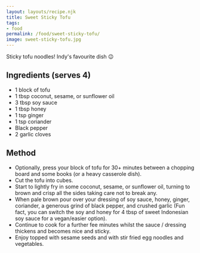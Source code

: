 ```yaml
---
layout: layouts/recipe.njk
title: Sweet Sticky Tofu
tags:
- food
permalink: /food/sweet-sticky-tofu/
image: sweet-sticky-tofu.jpg
---
```


Sticky tofu noodles! Indy's favourite dish 😉

## Ingredients (serves 4)
- 1 block of tofu
- 1 tbsp coconut, sesame, or sunflower oil
- 3 tbsp soy sauce
- 1 tbsp honey
- 1 tsp ginger
- 1 tsp coriander
- Black pepper
- 2 garlic cloves

## Method
- Optionally, press your block of tofu for 30+ minutes between a chopping board and some books (or a heavy casserole dish).
- Cut the tofu into cubes.
- Start to lightly fry in some coconut, sesame, or sunflower oil, turning to brown and crisp all the sides taking care not to break any.
- When pale brown pour over your dressing of soy sauce, honey, ginger, coriander, a generous grind of black pepper, and crushed garlic (Fun fact, you can switch the soy and honey for 4 tbsp of sweet Indonesian soy sauce for a vegan/easier option).
- Continue to cook for a further fee minutes whilst the sauce / dressing thickens and becomes nice and sticky.
- Enjoy topped with sesame seeds and with stir fried egg noodles and vegetables.
